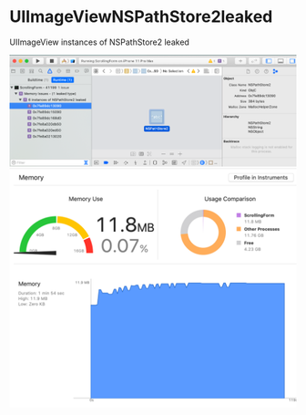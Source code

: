 # UIImageViewNSPathStore2leaked
UIImageView instances of NSPathStore2 leaked

![alt text](leak.png "iPhone image")
![alt text](memory.png "iPhone image")